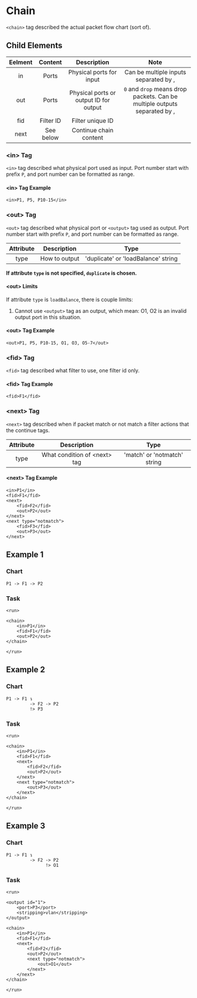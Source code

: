 Chain
============

`<chain>` tag described the actual packet flow chart (sort of).

<h2>Child Elements</h2>

| Eelment |  Content  |               Description              |                                    Note                                   |
|:-------:|:---------:|:--------------------------------------:|:-------------------------------------------------------------------------:|
|    in   |   Ports   |        Physical ports for input        |                   Can be multiple inputs separated by ,                   |
|   out   |   Ports   | Physical ports or output ID for output | `0` and `drop` means drop packets. Can be multiple outputs separated by , |
|   fid   | Filter ID |            Filter unique ID            |                                                                           |
|   next  | See below |         Continue chain content         |                                                                           |

<h3>&lt;in&gt; Tag</h3>

`<in>` tag described what physical port used as input. Port number start with prefix `P`, and port number can be formatted as range.

<h4>&lt;in&gt; Tag Example</h4>

```
<in>P1, P5, P10-15</in>
```

<h3>&lt;out&gt; Tag</h3>

`<out>` tag described what physical port or `<output>` tag used as output. Port number start with prefix `P`, and port number can be formatted as range.

| Attribute |  Description  |                 Type                |
|:---------:|:-------------:|:-----------------------------------:|
|    type   | How to output | 'duplicate' or 'loadBalance' string |

**If attribute `type` is not specified, `duplicate` is chosen.**

<h4>&lt;out&gt; Limits</h4>

If attribute `type` is `loadBalance`, there is couple limits:

1. Cannot use `<output>` tag as an output, which mean: O1, O2 is an invalid output port in this situation.

<h4>&lt;out&gt; Tag Example</h4>

```
<out>P1, P5, P10-15, O1, O3, O5-7</out>
```

<h3>&lt;fid&gt; Tag</h3>

`<fid>` tag described what filter to use, one filter id only.

<h4>&lt;fid&gt; Tag Example</h4>

```
<fid>F1</fid>
```

<h3>&lt;next&gt; Tag</h3>

`<next>` tag described when if packet match or not match a filter actions that the continue tags.

| Attribute |           Description          |             Type             |
|:---------:|:------------------------------:|:----------------------------:|
|    type   | What condition of \<next\> tag | 'match' or 'notmatch' string |

<h4>&lt;next&gt; Tag Example</h4>

```
<in>P1</in>
<fid>F1</fid>
<next>
    <fid>F2</fid>
    <out>P2</out>
</next>
<next type="notmatch">
    <fid>F3</fid>
    <out>P3</out>
</next>
```

<h2>Example 1</h2>

<h3>Chart</h3>

```
P1 -> F1 -> P2
```

<h3>Task</h3>

```
<run>

<chain>
    <in>P1</in>
    <fid>F1</fid>
    <out>P2</out>
</chain>

</run>
```

<h2>Example 2</h2>

<h3>Chart</h3>

```
P1 -> F1 ↴
         -> F2 -> P2
         !> P3
```

<h3>Task</h3>

```
<run>

<chain>
    <in>P1</in>
    <fid>F1</fid>
    <next>
        <fid>F2</fid>
        <out>P2</out>
    </next>
    <next type="notmatch">
        <out>P3</out>
    </next>
</chain>

</run>
```

<h2>Example 3</h2>

<h3>Chart</h3>

```
P1 -> F1 ↴
         -> F2 -> P2
               !> O1
```

<h3>Task</h3>

```
<run>

<output id="1">
    <port>P3</port>
    <stripping>vlan</stripping>
</output>

<chain>
    <in>P1</in>
    <fid>F1</fid>
    <next>
        <fid>F2</fid>
        <out>P2</out>
        <next type="notmatch">
            <out>O1</out>
        </next>
    </next>
</chain>

</run>
```

